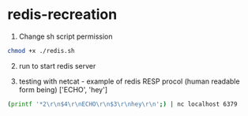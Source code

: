 # redis-recreation

1. Change sh script permission

```bash
chmod +x ./redis.sh
```

2. run to start redis server

3. testing with netcat - example of redis RESP procol (human readable form being) ['ECHO', 'hey']

```bash
(printf '*2\r\n$4\r\nECHO\r\n$3\r\nhey\r\n';) | nc localhost 6379
```


